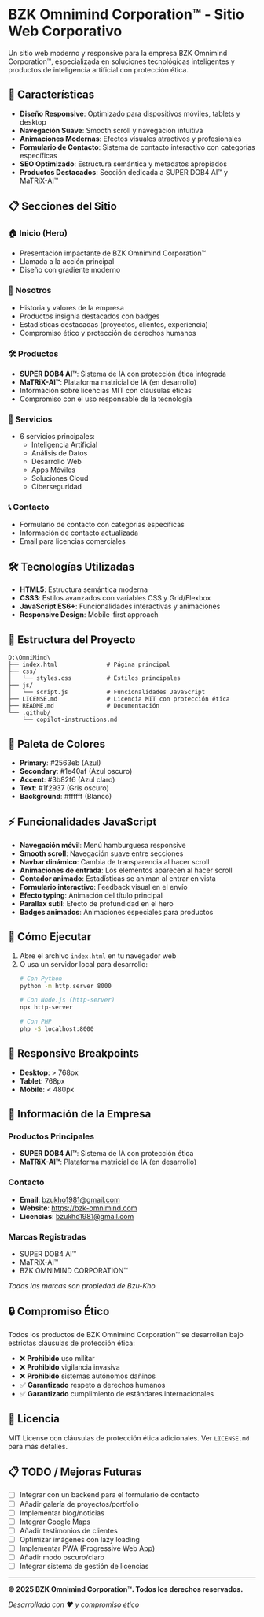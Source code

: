 # BZK Omnimind Corporation™ - Sitio Web Corporativo

Un sitio web moderno y responsive para la empresa BZK Omnimind Corporation™, especializada en soluciones tecnológicas inteligentes y productos de inteligencia artificial con protección ética.

## 🚀 Características

- **Diseño Responsive**: Optimizado para dispositivos móviles, tablets y desktop
- **Navegación Suave**: Smooth scroll y navegación intuitiva
- **Animaciones Modernas**: Efectos visuales atractivos y profesionales
- **Formulario de Contacto**: Sistema de contacto interactivo con categorías específicas
- **SEO Optimizado**: Estructura semántica y metadatos apropiados
- **Productos Destacados**: Sección dedicada a SUPER DOB4 AI™ y MaTRiX-AI™

## 📋 Secciones del Sitio

### 🏠 Inicio (Hero)
- Presentación impactante de BZK Omnimind Corporation™
- Llamada a la acción principal
- Diseño con gradiente moderno

### 👥 Nosotros
- Historia y valores de la empresa
- Productos insignia destacados con badges
- Estadísticas destacadas (proyectos, clientes, experiencia)
- Compromiso ético y protección de derechos humanos

### 🛠️ Productos
- **SUPER DOB4 AI™**: Sistema de IA con protección ética integrada
- **MaTRiX-AI™**: Plataforma matricial de IA (en desarrollo)
- Información sobre licencias MIT con cláusulas éticas
- Compromiso con el uso responsable de la tecnología

### 🔧 Servicios
- 6 servicios principales:
  - Inteligencia Artificial
  - Análisis de Datos
  - Desarrollo Web
  - Apps Móviles
  - Soluciones Cloud
  - Ciberseguridad

### 📞 Contacto
- Formulario de contacto con categorías específicas
- Información de contacto actualizada
- Email para licencias comerciales

## 🛠️ Tecnologías Utilizadas

- **HTML5**: Estructura semántica moderna
- **CSS3**: Estilos avanzados con variables CSS y Grid/Flexbox
- **JavaScript ES6+**: Funcionalidades interactivas y animaciones
- **Responsive Design**: Mobile-first approach

## 📁 Estructura del Proyecto

```
D:\OmniMind\
├── index.html              # Página principal
├── css/
│   └── styles.css          # Estilos principales
├── js/
│   └── script.js           # Funcionalidades JavaScript
├── LICENSE.md              # Licencia MIT con protección ética
├── README.md               # Documentación
└── .github/
    └── copilot-instructions.md
```

## 🎨 Paleta de Colores

- **Primary**: #2563eb (Azul)
- **Secondary**: #1e40af (Azul oscuro)
- **Accent**: #3b82f6 (Azul claro)
- **Text**: #1f2937 (Gris oscuro)
- **Background**: #ffffff (Blanco)

## ⚡ Funcionalidades JavaScript

- **Navegación móvil**: Menú hamburguesa responsive
- **Smooth scroll**: Navegación suave entre secciones
- **Navbar dinámico**: Cambia de transparencia al hacer scroll
- **Animaciones de entrada**: Los elementos aparecen al hacer scroll
- **Contador animado**: Estadísticas se animan al entrar en vista
- **Formulario interactivo**: Feedback visual en el envío
- **Efecto typing**: Animación del título principal
- **Parallax sutil**: Efecto de profundidad en el hero
- **Badges animados**: Animaciones especiales para productos

## 🚀 Cómo Ejecutar

1. Abre el archivo `index.html` en tu navegador web
2. O usa un servidor local para desarrollo:
   ```bash
   # Con Python
   python -m http.server 8000
   
   # Con Node.js (http-server)
   npx http-server
   
   # Con PHP
   php -S localhost:8000
   ```

## 📱 Responsive Breakpoints

- **Desktop**: > 768px
- **Tablet**: 768px
- **Mobile**: < 480px

## 🏢 Información de la Empresa

### Productos Principales
- **SUPER DOB4 AI™**: Sistema de IA con protección ética
- **MaTRiX-AI™**: Plataforma matricial de IA (en desarrollo)

### Contacto
- **Email**: bzukho1981@gmail.com
- **Website**: https://bzk-omnimind.com
- **Licencias**: bzukho1981@gmail.com

### Marcas Registradas
- SUPER DOB4 AI™
- MaTRiX-AI™
- BZK OMNIMIND CORPORATION™

*Todas las marcas son propiedad de Bzu-Kho*

## 🔒 Compromiso Ético

Todos los productos de BZK Omnimind Corporation™ se desarrollan bajo estrictas cláusulas de protección ética:

- ❌ **Prohibido** uso militar
- ❌ **Prohibido** vigilancia invasiva
- ❌ **Prohibido** sistemas autónomos dañinos
- ✅ **Garantizado** respeto a derechos humanos
- ✅ **Garantizado** cumplimiento de estándares internacionales

## 📄 Licencia

MIT License con cláusulas de protección ética adicionales.
Ver `LICENSE.md` para más detalles.

## 📋 TODO / Mejoras Futuras

- [ ] Integrar con un backend para el formulario de contacto
- [ ] Añadir galería de proyectos/portfolio
- [ ] Implementar blog/noticias
- [ ] Integrar Google Maps
- [ ] Añadir testimonios de clientes
- [ ] Optimizar imágenes con lazy loading
- [ ] Implementar PWA (Progressive Web App)
- [ ] Añadir modo oscuro/claro
- [ ] Integrar sistema de gestión de licencias

---

**© 2025 BZK Omnimind Corporation™. Todos los derechos reservados.**

*Desarrollado con ❤️ y compromiso ético*